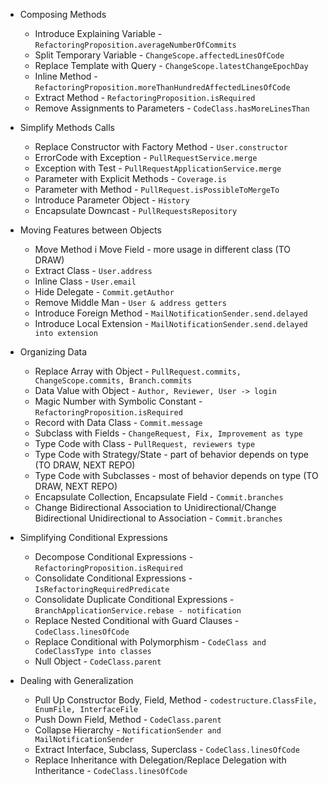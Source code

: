 * Composing Methods
    * Introduce Explaining Variable - ```RefactoringProposition.averageNumberOfCommits```
    * Split Temporary Variable - ```ChangeScope.affectedLinesOfCode```
    * Replace Template with Query - ```ChangeScope.latestChangeEpochDay```
    * Inline Method - ```RefactoringProposition.moreThanHundredAffectedLinesOfCode```
    * Extract Method - ```RefactoringProposition.isRequired```
    * Remove Assignments to Parameters - ```CodeClass.hasMoreLinesThan```
    
* Simplify Methods Calls
    * Replace Constructor with Factory Method - ```User.constructor```
    * ErrorCode with Exception - ```PullRequestService.merge```
    * Exception with Test - ```PullRequestApplicationService.merge```
    * Parameter with Explicit Methods - ```Coverage.is```
    * Parameter with Method - ```PullRequest.isPossibleToMergeTo```
    * Introduce Parameter Object - ```History```
    * Encapsulate Downcast - ```PullRequestsRepository```
    
* Moving Features between Objects
    * Move Method i Move Field - more usage in different class (TO DRAW)
    * Extract Class - ```User.address```
    * Inline Class - ```User.email```
    * Hide Delegate - ```Commit.getAuthor```
    * Remove Middle Man - ```User & address getters```
    * Introduce Foreign Method - ```MailNotificationSender.send.delayed```
    * Introduce Local Extension - ```MailNotificationSender.send.delayed into extension```
    
* Organizing Data
    * Replace Array with Object - ```PullRequest.commits, ChangeScope.commits, Branch.commits```
    * Data Value with Object - ```Author, Reviewer, User -> login```
    * Magic Number with Symbolic Constant - ```RefactoringProposition.isRequired```
    * Record with Data Class - ```Commit.message```
    * Subclass with Fields - ```ChangeRequest, Fix, Improvement as type```
    * Type Code with Class - ```PullRequest, reviewers type```
    * Type Code with Strategy/State - part of behavior depends on type (TO DRAW, NEXT REPO) 
    * Type Code with Subclasses - most of behavior depends on type (TO DRAW, NEXT REPO)
    * Encapsulate Collection, Encapsulate Field - ```Commit.branches```
    * Change Bidirectional Association to Unidirectional/Change Bidirectional Unidirectional to Association - ```Commit.branches```
    
* Simplifying Conditional Expressions
    * Decompose Conditional Expressions - ```RefactoringProposition.isRequired```
    * Consolidate Conditional Expressions - ```IsRefactoringRequiredPredicate``` 
    * Consolidate Duplicate Conditional Expressions - ```BranchApplicationService.rebase - notification```
    * Replace Nested Conditional with Guard Clauses - ```CodeClass.linesOfCode```
    * Replace Conditional with Polymorphism - ```CodeClass and CodeClassType into classes```
    * Null Object - ```CodeClass.parent```
    
* Dealing with Generalization
    * Pull Up Constructor Body, Field, Method - ```codestructure.ClassFile, EnumFile, InterfaceFile```
    * Push Down Field, Method - ```CodeClass.parent```
    * Collapse Hierarchy - ```NotificationSender and MailNotificationSender```
    * Extract Interface, Subclass, Superclass - ```CodeClass.linesOfCode```
    * Replace Inheritance with Delegation/Replace Delegation with Intheritance - ```CodeClass.linesOfCode```
